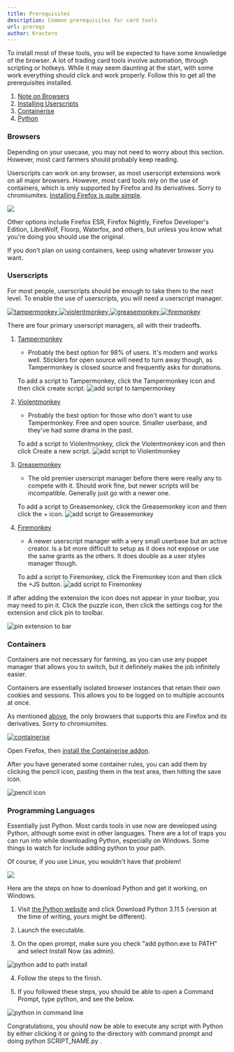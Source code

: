```yaml
---
title: Prerequisites
description: Common prerequisites for card tools
url: prereqs
author: Kractero
---
```

To install most of these tools, you will be expected to have some knowledge of the browser. A lot of trading card tools involve automation, through scripting or hotkeys.
While it may seem daunting at the start, with some work everything should click and work properly. Follow this to get all the prerequisites installed.

1. [Note on Browsers](#browsers)
2. [Installing Userscripts](#userscripts)
3. [Containerise](#containers)
4. [Python](#programming-languages)

### <a name="browsers"></a>  Browsers
Depending on your usecase, you may not need to worry about this section. However, most card farmers should probably keep reading. 

Userscripts can work on any browser, as most userscript extensions work on all major browsers. However, most card tools rely on the use of containers, which is only supported by Firefox and its derivatives. Sorry to chromiumites. [Installing Firefox is quite simple](https://www.mozilla.org/en-US/firefox/new/).

<div class="flex gap-4 justify-center">
    <a href="https://www.mozilla.org/en-US/firefox/new/" rel="noopener noreferrer" target="_blank">
        <img src="https://ucarecdn.com/9dc9b403-3b4c-49ba-8154-20880be23d37/firefox_browser_logo_icon_152991-4214717325.png" />
    </a>
</div>

Other options include Firefox ESR, Firefox Nightly, Firefox Developer's Edition, LibreWolf, Floorp, Waterfox, and others, but unless you know what you're doing you should use the original.

If you don't plan on using containers, keep using whatever browser you want.

### <a name="userscripts"></a>  Userscripts
For most people, userscripts should be enough to take them to the next level. To enable the use of userscripts, you will need a userscript manager.

<div class="flex gap-4 justify-center">
    <a href="https://addons.mozilla.org/en-US/firefox/addon/tampermonkey/" rel="noopener noreferrer" target="_blank">
        <img src="https://addons.mozilla.org/user-media/addon_icons/683/683490-64.png?modified=1625638973" alt="tampermonkey" />
    </a>
    <a href="https://addons.mozilla.org/en-US/firefox/addon/violentmonkey/" rel="noopener noreferrer" target="_blank">
        <img src="https://addons.mozilla.org/user-media/addon_icons/797/797378-64.png?modified=1692854978" alt="violentmonkey" />
    </a>
    <a href="https://addons.mozilla.org/en-US/firefox/addon/greasemonkey/" rel="noopener noreferrer" target="_blank">
        <img src="https://addons.mozilla.org/user-media/addon_icons/0/748-64.png?modified=1531822767" alt="greasemonkey" />
    </a>
    <a href="https://addons.mozilla.org/en-US/firefox/addon/firemonkey/" rel="noopener noreferrer" target="_blank">
        <img src="https://addons.mozilla.org/user-media/addon_icons/1019/1019336-64.png?modified=f7e6f88a" alt="firemonkey" />
    </a>
</div>

There are four primary userscript managers, all with their tradeoffs.

1. [Tampermonkey](https://addons.mozilla.org/en-US/firefox/addon/tampermonkey/)
    - Probably the best option for 98% of users. It's modern and works well. Sticklers for open source will need to turn away though, as Tampermonkey is closed source and frequently asks for donations.

    To add a script to Tampermonkey, click the Tampermonkey icon and then click create script.
    ![add script to tampermonkey](https://raw.githubusercontent.com/Kractero/cards-resources/main/static/tampermonkey.png)

2. [Violentmonkey](https://addons.mozilla.org/en-US/firefox/addon/violentmonkey/)
    - Probably the best option for those who don't want to use Tampermonkey. Free and open source. Smaller userbase, and they've had some drama in the past.

    To add a script to Violentmonkey, click the Violentmonkey icon and then click Create a new script.
    ![add script to Violentmonkey](https://raw.githubusercontent.com/Kractero/cards-resources/main/static/violentmonkey.png)

3. [Greasemonkey](https://addons.mozilla.org/en-US/firefox/addon/greasemonkey/)
    - The old premier userscript manager before there were really any to compete with it. Should work fine, but newer scripts will be incompatible. Generally just go with a newer one.

    To add a script to Greasemonkey, click the Greasemonkey icon and then click the + icon.
    ![add script to Greasemonkey](https://raw.githubusercontent.com/Kractero/cards-resources/main/static/greasemonkey.png)

4. [Firemonkey](https://addons.mozilla.org/en-US/firefox/addon/firemonkey/)
    - A newer userscript manager with a very small userbase but an active creator. Is a bit more difficult to setup as it does not expose or use the same grants as the others. It does double as a user styles manager though.

    To add a script to Firemonkey, click the Firemonkey icon and then click the +JS button.
    ![add script to Firemonkey](https://raw.githubusercontent.com/Kractero/cards-resources/main/static/firemonkey.png)

If after adding the extension the icon does not appear in your toolbar, you may need to pin it. Click the puzzle icon, then click the settings cog for the extension and click pin to toolbar.

![pin extension to bar](https://raw.githubusercontent.com/Kractero/cards-resources/main/static/pintotoolbar.png)

### <a name="containers"></a>  Containers

Containers are not necessary for farming, as you can use any puppet manager that allows you to switch, but it definitely makes the job infinitely easier. 

Containers are essentially isolated browser instances
that retain their own cookies and sessions. This allows you to be logged on to multiple accounts at once.

As mentioned [above](#browsers), the only browsers that supports this are Firefox and its derivatives. Sorry to chromiumites.

<div class="flex gap-4 justify-center">
    <a href="https://addons.mozilla.org/en-US/firefox/addon/containerise/" rel="noopener noreferrer" target="_blank">
        <img src="https://addons.mozilla.org/user-media/addon_icons/859/859380-64.png?modified=1553034276" alt="containerise" />
    </a>
</div>

Open Firefox, then [install the Containerise addon](https://addons.mozilla.org/en-US/firefox/addon/containerise/).

After you have generated some container rules, you can add them by clicking the pencil icon, pasting them in the text area, then hitting the save icon.

![pencil icon](https://raw.githubusercontent.com/Kractero/cards-resources/main/static/containerise.png)
    
### <a name="programming-languages"></a>  Programming Languages

Essentially just Python. Most cards tools in use now are developed using Python, although some exist in other languages. There are a lot of traps you can run into while downloading Python, especially on Windows.
Some things to watch for include adding python to your path.
    
Of course, if you use Linux, you wouldn't have that problem!

<div class="flex gap-4 justify-center">
    <a href="https://www.python.org/downloads/" rel="noopener noreferrer" target="_blank">
        <img src="https://ucarecdn.com/b23e066d-1f40-4da7-8df3-d11b1c0e99f4/python-logo-only.png" />
    </a>
</div>

Here are the steps on how to download Python and get it working, on Windows.

1. Visit [the Python website](https://www.python.org/downloads/) and click Download Python 3.11.5 (version at the time of writing, yours might be different).

2. Launch the executable. 

3. On the open prompt, make sure you check "add python.exe to PATH" and select Install Now (as admin).

![python add to path install](https://raw.githubusercontent.com/Kractero/cards-resources/main/static/python1.png)

4. Follow the steps to the finish.

5. If you followed these steps, you should be able to open a Command Prompt, type python, and see the below.

![python in command line](https://raw.githubusercontent.com/Kractero/cards-resources/main/static/python2.png)

Congratulations, you should now be able to execute any script with Python by either clicking it or going to the directory with command prompt and doing python SCRIPT_NAME.py .